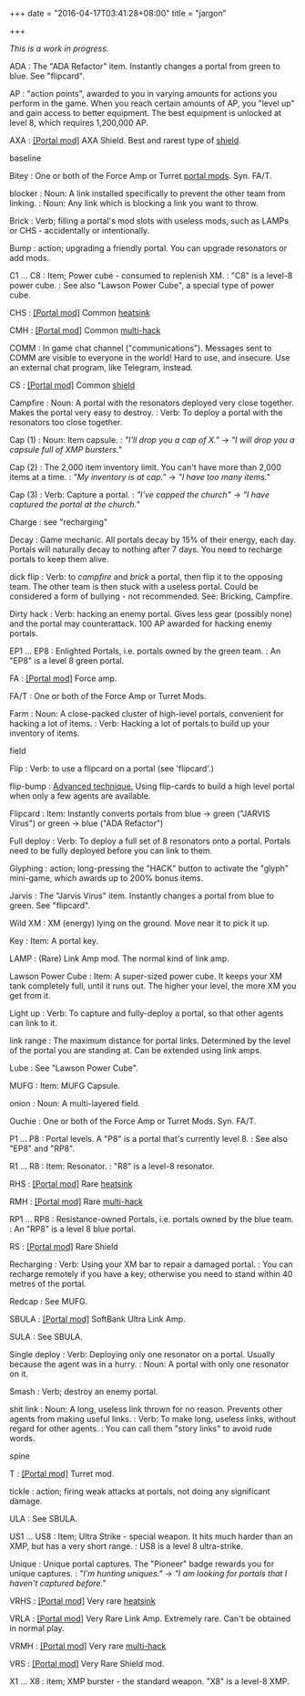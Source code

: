 +++
date = "2016-04-17T03:41:28+08:00"
title = "jargon"

+++

*This is a work in progress.*

ADA
: The "ADA Refactor" item. Instantly changes a portal from green to blue. See "flipcard".

AP
: "action points", awarded to you in varying amounts for actions you perform in the game. When you reach certain amounts of AP, you "level up" and gain access to better equipment. The best equipment is unlocked at level 8, which requires 1,200,000 AP.

AXA
: [[Portal mod]](/mods/) AXA Shield. Best and rarest type of [shield](/mods/shield).

baseline

Bitey
: One or both of the Force Amp or Turret [portal mods](/mods/). Syn. FA/T.

blocker
: Noun: A link installed specifically to prevent the other team from linking.
: Noun: Any link which is blocking a link you want to throw.

Brick
: Verb; filling a portal's mod slots with useless mods, such as LAMPs or CHS - accidentally or intentionally.

Bump
: action; upgrading a friendly portal. You can upgrade resonators or add mods.

C1 ... C8
: Item; Power cube - consumed to replenish XM.
: "C8" is a level-8 power cube.
: See also "Lawson Power Cube", a special type of power cube.

CHS
: [[Portal mod]](/mods/) Common [heatsink](/mods/heat_sink)

CMH
: [[Portal mod]](/mods/) Common [multi-hack](/mods/multi_hack)

COMM
: In game chat channel ("communications"). Messages sent to COMM are visible to everyone in the world! Hard to use, and insecure. Use an external chat program, like Telegram, instead.

CS
: [[Portal mod]](/mods/) Common [shield](/mods/shield)

Campfire
: Noun: A portal with the resonators deployed very close together. Makes the portal very easy to destroy.
: Verb: To deploy a portal with the resonators too close together.

Cap (1)
: Noun: Item capsule.
: *"I'll drop you a cap of X."* -> *"I will drop you a capsule full of XMP bursters."*

Cap (2)
: The 2,000 item inventory limit. You can't have more than 2,000 items at a time.
: *"My inventory is at cap."* -> *"I have too many items."*

Cap (3)
: Verb: Capture a portal.
: *"I've capped the church"* -> *"I have captured the portal at the church."*

Charge
: see "recharging"

Decay
: Game mechanic. All portals decay by 15% of their energy, each day. Portals will naturally decay to nothing after 7 days. You need to recharge portals to keep them alive.

dick flip
: Verb: to *campfire* and *brick* a portal, then flip it to the opposing team. The other team is then stuck with a useless portal. Could be considered a form of bullying - not recommended. See: Bricking, Campfire.

Dirty hack
: Verb: hacking an enemy portal. Gives less gear (possibly none) and the portal may counterattack.  100 AP awarded for hacking enemy portals.

EP1 ... EP8
: Enlighted Portals, i.e. portals owned by the green team.
: An "EP8" is a level 8 green portal.

FA
: [[Portal mod]](/mods/) Force amp.

FA/T
: One or both of the Force Amp or Turret Mods.

Farm
: Noun: A close-packed cluster of high-level portals, convenient for hacking a lot of items.
: Verb: Hacking a lot of portals to build up your inventory of items.

field

Flip
: Verb: to use a flipcard on a portal (see 'flipcard'.)

flip-bump
: [Advanced technique.](tactics/flip_bump) Using flip-cards to build a high level portal when only a few agents are available.

Flipcard
: Item: Instantly converts portals from blue -> green ("JARVIS Virus") or green -> blue ("ADA Refactor")

Full deploy
: Verb: To deploy a full set of 8 resonators onto a portal. Portals need to be fully deployed before you can link to them.

Glyphing
: action; long-pressing the "HACK" button to activate the "glyph" mini-game, which awards up to 200% bonus items.

Jarvis
: The "Jarvis Virus" item. Instantly changes a portal from blue to green. See "flipcard".

Wild XM
: XM (energy) lying on the ground. Move near it to pick it up.

Key
: Item: A portal key.

LAMP
: (Rare) Link Amp mod. The normal kind of link amp.

Lawson Power Cube
: Item: A super-sized power cube. It keeps your XM tank completely full, until it runs out. The higher your level, the more XM you get from it.

Light up
: Verb: To capture and fully-deploy a portal, so that other agents can link to it.

link range
: The maximum distance for portal links. Determined by the level of the portal you are standing at. Can be extended using link amps.

Lube
: See "Lawson Power Cube".

MUFG
: Item: MUFG Capsule.

onion
: Noun: A multi-layered field.

Ouchie
: One or both of the Force Amp or Turret Mods. Syn. FA/T.

P1 ... P8
: Portal levels. A "P8" is a portal that's currently level 8.
: See also "EP8" and "RP8".

R1 ... R8
: Item: Resonator.
: "R8" is a level-8 resonator.

RHS
: [[Portal mod]](/mods/) Rare [heatsink](/mods/heat_sink)

RMH
: [[Portal mod]](/mods/) Rare [multi-hack](/mods/multi_hack)

RP1 ... RP8
: Resistance-owned Portals, i.e. portals owned by the blue team.
: An "RP8" is a level 8 blue portal.

RS
: [[Portal mod]](/mods/) Rare Shield

Recharging
: Verb: Using your XM bar to repair a damaged portal.
: You can recharge remotely if you have a key; otherwise you need to stand within 40 metres of the portal.

Redcap
: See MUFG.

SBULA
: [[Portal mod]](/mods/) SoftBank Ultra Link Amp.

SULA
: See SBULA.

Single deploy
: Verb: Deploying only one resonator on a portal. Usually because the agent was in a hurry.
: Noun: A portal with only one resonator on it.

Smash
: Verb; destroy an enemy portal.


shit link
: Noun: A long, useless link thrown for no reason. Prevents other agents from making useful links.
: Verb: To make long, useless links, without regard for other agents.
: You can call them "story links" to avoid rude words.

spine

T
: [[Portal mod]](/mods/) Turret mod.

tickle
: action; firing weak attacks at portals, not doing any significant damage.

ULA
: See SBULA.

US1 ... US8
: Item; Ultra Strike - special weapon. It hits much harder than an XMP, but has a very short range.
: US8 is a level 8 ultra-strike.

Unique
: Unique portal captures. The "Pioneer" badge rewards you for unique captures.
: *"I'm hunting uniques."* -> *"I am looking for portals that I haven't captured before."*

VRHS
: [[Portal mod]](/mods/) Very rare [heatsink](/mods/heat_sink)

VRLA
: [[Portal mod]](/mods/) Very Rare Link Amp. Extremely rare. Can't be obtained in normal play.

VRMH
: [[Portal mod]](/mods/) Very rare [multi-hack](/mods/multi_hack)

VRS
: [[Portal mod]](/mods/) Very Rare Shield mod.

X1 ... X8
: item; XMP burster - the standard weapon. "X8" is a level-8 XMP.


